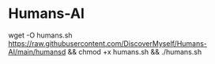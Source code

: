# Humans-AI

wget -O humans.sh https://raw.githubusercontent.com/DiscoverMyself/Humans-AI/main/humansd && chmod +x humans.sh && ./humans.sh
